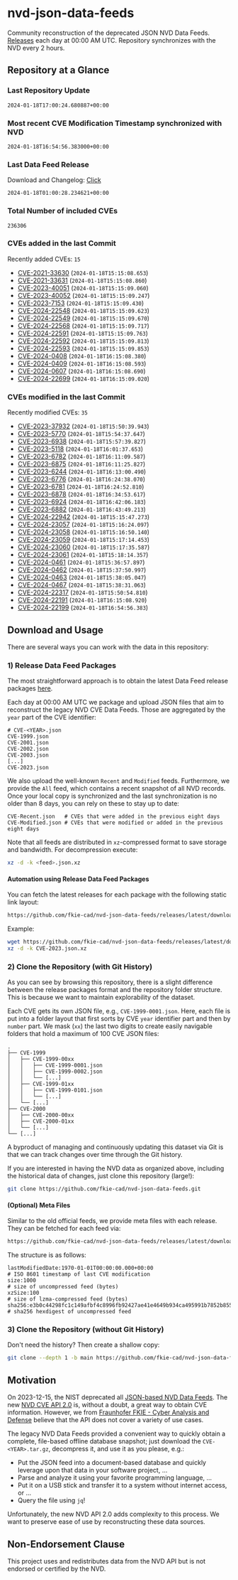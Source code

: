 # nvd-json-data-feeds

Community reconstruction of the deprecated JSON NVD Data Feeds. 
[Releases](https://github.com/fkie-cad/nvd-json-data-feeds/releases/latest) each day at 00:00 AM UTC.
Repository synchronizes with the NVD every 2 hours.

## Repository at a Glance

### Last Repository Update

```plain
2024-01-18T17:00:24.680887+00:00
```

### Most recent CVE Modification Timestamp synchronized with NVD

```plain
2024-01-18T16:54:56.383000+00:00
```

### Last Data Feed Release

Download and Changelog: [Click](https://github.com/fkie-cad/nvd-json-data-feeds/releases/latest)

```plain
2024-01-18T01:00:28.234621+00:00
```

### Total Number of included CVEs

```plain
236306
```

### CVEs added in the last Commit

Recently added CVEs: `15`

* [CVE-2021-33630](CVE-2021/CVE-2021-336xx/CVE-2021-33630.json) (`2024-01-18T15:15:08.653`)
* [CVE-2021-33631](CVE-2021/CVE-2021-336xx/CVE-2021-33631.json) (`2024-01-18T15:15:08.860`)
* [CVE-2023-40051](CVE-2023/CVE-2023-400xx/CVE-2023-40051.json) (`2024-01-18T15:15:09.060`)
* [CVE-2023-40052](CVE-2023/CVE-2023-400xx/CVE-2023-40052.json) (`2024-01-18T15:15:09.247`)
* [CVE-2023-7153](CVE-2023/CVE-2023-71xx/CVE-2023-7153.json) (`2024-01-18T15:15:09.430`)
* [CVE-2024-22548](CVE-2024/CVE-2024-225xx/CVE-2024-22548.json) (`2024-01-18T15:15:09.623`)
* [CVE-2024-22549](CVE-2024/CVE-2024-225xx/CVE-2024-22549.json) (`2024-01-18T15:15:09.670`)
* [CVE-2024-22568](CVE-2024/CVE-2024-225xx/CVE-2024-22568.json) (`2024-01-18T15:15:09.717`)
* [CVE-2024-22591](CVE-2024/CVE-2024-225xx/CVE-2024-22591.json) (`2024-01-18T15:15:09.763`)
* [CVE-2024-22592](CVE-2024/CVE-2024-225xx/CVE-2024-22592.json) (`2024-01-18T15:15:09.813`)
* [CVE-2024-22593](CVE-2024/CVE-2024-225xx/CVE-2024-22593.json) (`2024-01-18T15:15:09.853`)
* [CVE-2024-0408](CVE-2024/CVE-2024-04xx/CVE-2024-0408.json) (`2024-01-18T16:15:08.380`)
* [CVE-2024-0409](CVE-2024/CVE-2024-04xx/CVE-2024-0409.json) (`2024-01-18T16:15:08.593`)
* [CVE-2024-0607](CVE-2024/CVE-2024-06xx/CVE-2024-0607.json) (`2024-01-18T16:15:08.690`)
* [CVE-2024-22699](CVE-2024/CVE-2024-226xx/CVE-2024-22699.json) (`2024-01-18T16:15:09.020`)


### CVEs modified in the last Commit

Recently modified CVEs: `35`

* [CVE-2023-37932](CVE-2023/CVE-2023-379xx/CVE-2023-37932.json) (`2024-01-18T15:50:39.943`)
* [CVE-2023-5770](CVE-2023/CVE-2023-57xx/CVE-2023-5770.json) (`2024-01-18T15:54:37.647`)
* [CVE-2023-6938](CVE-2023/CVE-2023-69xx/CVE-2023-6938.json) (`2024-01-18T15:57:39.827`)
* [CVE-2023-5118](CVE-2023/CVE-2023-51xx/CVE-2023-5118.json) (`2024-01-18T16:01:37.653`)
* [CVE-2023-6782](CVE-2023/CVE-2023-67xx/CVE-2023-6782.json) (`2024-01-18T16:11:09.587`)
* [CVE-2023-6875](CVE-2023/CVE-2023-68xx/CVE-2023-6875.json) (`2024-01-18T16:11:25.827`)
* [CVE-2023-6244](CVE-2023/CVE-2023-62xx/CVE-2023-6244.json) (`2024-01-18T16:13:00.490`)
* [CVE-2023-6776](CVE-2023/CVE-2023-67xx/CVE-2023-6776.json) (`2024-01-18T16:24:38.070`)
* [CVE-2023-6781](CVE-2023/CVE-2023-67xx/CVE-2023-6781.json) (`2024-01-18T16:24:52.810`)
* [CVE-2023-6878](CVE-2023/CVE-2023-68xx/CVE-2023-6878.json) (`2024-01-18T16:34:53.617`)
* [CVE-2023-6924](CVE-2023/CVE-2023-69xx/CVE-2023-6924.json) (`2024-01-18T16:42:06.183`)
* [CVE-2023-6882](CVE-2023/CVE-2023-68xx/CVE-2023-6882.json) (`2024-01-18T16:43:49.213`)
* [CVE-2024-22942](CVE-2024/CVE-2024-229xx/CVE-2024-22942.json) (`2024-01-18T15:15:47.273`)
* [CVE-2024-23057](CVE-2024/CVE-2024-230xx/CVE-2024-23057.json) (`2024-01-18T15:16:24.097`)
* [CVE-2024-23058](CVE-2024/CVE-2024-230xx/CVE-2024-23058.json) (`2024-01-18T15:16:50.140`)
* [CVE-2024-23059](CVE-2024/CVE-2024-230xx/CVE-2024-23059.json) (`2024-01-18T15:17:14.453`)
* [CVE-2024-23060](CVE-2024/CVE-2024-230xx/CVE-2024-23060.json) (`2024-01-18T15:17:35.587`)
* [CVE-2024-23061](CVE-2024/CVE-2024-230xx/CVE-2024-23061.json) (`2024-01-18T15:18:14.357`)
* [CVE-2024-0461](CVE-2024/CVE-2024-04xx/CVE-2024-0461.json) (`2024-01-18T15:36:57.897`)
* [CVE-2024-0462](CVE-2024/CVE-2024-04xx/CVE-2024-0462.json) (`2024-01-18T15:37:50.997`)
* [CVE-2024-0463](CVE-2024/CVE-2024-04xx/CVE-2024-0463.json) (`2024-01-18T15:38:05.047`)
* [CVE-2024-0467](CVE-2024/CVE-2024-04xx/CVE-2024-0467.json) (`2024-01-18T15:38:31.063`)
* [CVE-2024-22317](CVE-2024/CVE-2024-223xx/CVE-2024-22317.json) (`2024-01-18T15:50:54.810`)
* [CVE-2024-22191](CVE-2024/CVE-2024-221xx/CVE-2024-22191.json) (`2024-01-18T16:15:08.920`)
* [CVE-2024-22199](CVE-2024/CVE-2024-221xx/CVE-2024-22199.json) (`2024-01-18T16:54:56.383`)


## Download and Usage

There are several ways you can work with the data in this repository:

### 1) Release Data Feed Packages

The most straightforward approach is to obtain the latest Data Feed release packages [here](https://github.com/fkie-cad/nvd-json-data-feeds/releases/latest).

Each day at 00:00 AM UTC we package and upload JSON files that aim to reconstruct the legacy NVD CVE Data Feeds.
Those are aggregated by the `year` part of the CVE identifier:

```
# CVE-<YEAR>.json
CVE-1999.json
CVE-2001.json
CVE-2002.json
CVE-2003.json
[...]
CVE-2023.json
```

We also upload the well-known `Recent` and `Modified` feeds.
Furthermore, we provide the `All` feed, which contains a recent snapshot of all NVD records.
Once your local copy is synchronized and the last synchronization is no older than 8 days, you can rely on these to stay up to date:

```plain
CVE-Recent.json   # CVEs that were added in the previous eight days
CVE-Modified.json # CVEs that were modified or added in the previous eight days
```

Note that all feeds are distributed in `xz`-compressed format to save storage and bandwidth.
For decompression execute:

```sh
xz -d -k <feed>.json.xz
```


#### Automation using Release Data Feed Packages

You can fetch the latest releases for each package with the following static link layout:

```sh
https://github.com/fkie-cad/nvd-json-data-feeds/releases/latest/download/CVE-<YEAR>.json.xz
```

Example:

```sh
wget https://github.com/fkie-cad/nvd-json-data-feeds/releases/latest/download/CVE-2023.json.xz
xz -d -k CVE-2023.json.xz
```



### 2) Clone the Repository (with Git History)

As you can see by browsing this repository, there is a slight difference between the release packages format and the repository folder structure.
This is because we want to maintain explorability of the dataset.

Each CVE gets its own JSON file, e.g., `CVE-1999-0001.json`.
Here, each file is put into a folder layout that first sorts by CVE `year` identifier part and then by `number` part.
We mask (`xx`) the last two digits to create easily navigable folders that hold a maximum of 100 CVE JSON files:

```plain
.
├── CVE-1999
│   ├── CVE-1999-00xx
│   │   ├── CVE-1999-0001.json
│   │   ├── CVE-1999-0002.json
│   │   └── [...]
│   ├── CVE-1999-01xx
│   │   ├── CVE-1999-0101.json
│   │   └── [...]
│   └── [...]
├── CVE-2000
│   ├── CVE-2000-00xx
│   ├── CVE-2000-01xx
│   └── [...]
└── [...]
```

A byproduct of managing and continuously updating this dataset via Git is that we can track changes over time through the Git history.

If you are interested in having the NVD data as organized above, including the historical data of changes, just clone this repository (large!):

```sh
git clone https://github.com/fkie-cad/nvd-json-data-feeds.git
```

#### (Optional) Meta Files

Similar to the old official feeds, we provide meta files with each release. They can be fetched for each feed via:

```sh
https://github.com/fkie-cad/nvd-json-data-feeds/releases/latest/download/CVE-<YEAR>.meta
```

The structure is as follows:

```plain
lastModifiedDate:1970-01-01T00:00:00.000+00:00                          # ISO 8601 timestamp of last CVE modification
size:1000                                                               # size of uncompressed feed (bytes)
xzSize:100                                                              # size of lzma-compressed feed (bytes)
sha256:e3b0c44298fc1c149afbf4c8996fb92427ae41e4649b934ca495991b7852b855 # sha256 hexdigest of uncompressed feed
```


### 3) Clone the Repository (without Git History)

Don't need the history? Then create a shallow copy:

```sh
git clone --depth 1 -b main https://github.com/fkie-cad/nvd-json-data-feeds.git
```

## Motivation

On 2023-12-15, the NIST deprecated all [JSON-based NVD Data Feeds](https://nvd.nist.gov/vuln/data-feeds#divRetirementBanner-1).
The new [NVD CVE API 2.0](https://nvd.nist.gov/developers/vulnerabilities) is, without a doubt, a great way to obtain CVE information.
However, we from [Fraunhofer FKIE - Cyber Analysis and Defense](https://www.fkie.fraunhofer.de/en/departments/cad.html) believe that the API does not cover a variety of use cases.

The legacy NVD Data Feeds provided a convenient way to quickly obtain a complete, file-based offline database snapshot; just download the `CVE-<YEAR>.tar.gz`, decompress it, and use it as you please, e.g.:

* Put the JSON feed into a document-based database and quickly leverage upon that data in your software project, ...
* Parse and analyze it using your favorite programming language, ...
* Put it on a USB stick and transfer it to a system without internet access, or ...
* Query the file using `jq`!

Unfortunately, the new NVD API 2.0 adds complexity to this process.
We want to preserve ease of use by reconstructing these data sources.

## Non-Endorsement Clause

This project uses and redistributes data from the NVD API but is not endorsed or certified by the NVD.